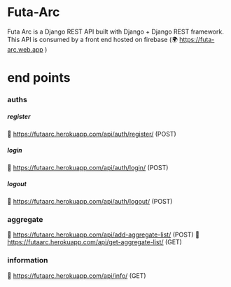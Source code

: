 # Futa-Arc
Futa Arc is a Django REST API built with Django + Django REST framework. This API is consumed by a front end hosted on firebase (🌍 https://futa-arc.web.app )

# end points
### auths
##### register
🚩 https://futaarc.herokuapp.com/api/auth/register/ (POST)
##### login
🚩 https://futaarc.herokuapp.com/api/auth/login/ (POST)
##### logout
🚩 https://futaarc.herokuapp.com/api/auth/logout/ (POST)

### aggregate
🚩 https://futaarc.herokuapp.com/api/add-aggregate-list/ (POST)
🚩 https://futaarc.herokuapp.com/api/get-aggregate-list/ (GET)

### information
🚩 https://futaarc.herokuapp.com/api/info/ (GET)
